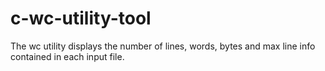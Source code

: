 # c-wc-utility-tool
The wc utility displays the number of lines, words, bytes and max line info contained in each input file.
